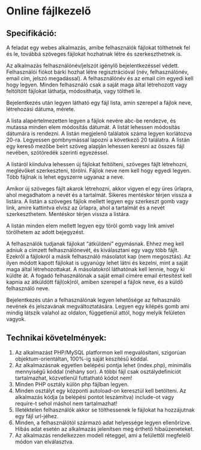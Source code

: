 # Online fájlkezelő

## Specifikáció:

A feladat egy webes alkalmazás, amibe felhasználók fájlokat tölthetnek fel és le, továbbá szöveges fájlokat hozhatnak létre és szerkeszthetnek is.

Az alkalmazás felhasználónév/jelszót igénylő bejelentkezéssel védett. Felhasználói fiókot bárki hozhat létre regisztrációval (név, felhasználónév, email cím, jelszó megadással). A felhasználónév és az email cím egyedi kell hogy legyen. Minden felhasználó csak a saját maga által létrehozott vagy feltöltött fájlokat láthatja, módosíthatja, vagy töltheti le.

Bejelentkezés után legyen látható egy fájl lista, amin szerepel a fájlok neve, létrehozási dátuma, mérete.

A lista alapértelmezetten legyen a fájlok nevére abc-be rendezve, és mutassa minden elem módosítás dátumát. A listát lehessen módosítás dátumára is rendezni. A listán megjelenő találatok száma legyen korlátozva 20-ra. Legyessen gombnymással lapozni a következő 20 találatra.
A listán egy kereső mezőbe beírt szöveg alapján lehessen keresni az összes fájl nevében, szótöredék szerinti egyezéssel.

A listáról kiindulva lehessen új fájlokat feltölteni, szöveges fájlt létrehozni, meglévőket szerkeszteni, törölni. Fájlok neve nem kell hogy egyedi legyen. Több fájlnak is lehet egyszerre ugyanaz a neve.

Amikor új szöveges fájlt akarok létrehozni, akkor vigyen el egy üres űrlapra, ahol megadhatom a nevét és a tartalmát. Sikeres mentéskor térjen vissza a listára.
A listán a szöveges fájlok mellett legyen egy szerkeszt gomb vagy link, amire kattintva elvisz az űrlapra, ahol a tartalmát és a nevét szerkeszthetem. Mentéskor térjen vissza a listára.

A listán minden elem mellett legyen egy töröl gomb vagy link amivel törölhetem az adott bejegyzést.

A felhasználók tudjanak fájlokat “átküldeni” egymásnak. Ehhez meg kell adniuk a címzett felhasználónevét, és kiválasztani egy vagy több fájlt. Ezekről a fájlokról a másik felhasználó másolatot kap (nem megosztás). Az ilyen módott kapott fájlokat is ugyanúgy lehet látni és kezelni, mint a saját maga által létrehozottakat. A másolatokról láthatónak kell lennie, hogy ki küldte át. A fogadó felhasználónak a saját email címére email értesítést kell kapnia az átküldött fájl(ok)ról, amiben szerepel a fájlok neve, és a küldő felhasználó neve.

Bejelentkezés után a felhasználónak legyen lehetősége az felhasználó nevének és jelszavának megváltoztatására. Legyen egy kilépés gomb ami mindig látszik valahol az oldalon, függetlenül attól, hogy melyik felületen vagyok.


## Technikai követelmények:
1. Az alkalmazást PHP/MySQL platformon kell megvalósítani, szigorúan objektum-orientáltan, 100%-ig saját készítésű kóddal.
2. Az alkalmazásnak egyetlen belépési pontja lehet (index.php), minimális mennyiségű kóddal (néhány sor). A többi fájl csak osztálydefiníciót tartalmazhat, közvetlenül futtatható kódot nem!
3. Minden PHP osztály külön php fájlban legyen.
4. Minden osztályt egy központi autoload-on keresztül kell betölteni. Az alkalmazás kódja (a belépési pontot leszámítva) include-ot vagy require-t sehol máshol nem tartalmazhat!
5. Illetéktelen felhasználók akkor se tölthessenek le fájlokat ha hozzájutnak egy fájl url-jéhez.
6. Minden, a felhasználótól származó adat helyessége legyen ellenőrizve. Hibás adat esetén az alkalmazás jelenítsen meg érthető hibaüzeneteket.
7. Az alkalmazás rendelkezzen modell réteggel, ami a felülettől megfelelő módon van elválasztva.